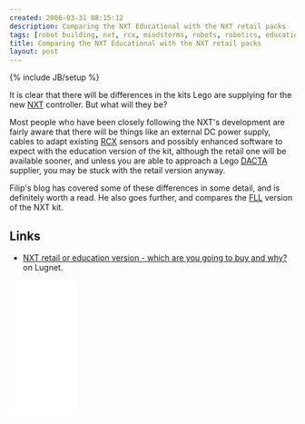 ```yaml
---
created: 2006-03-31 08:15:12
description: Comparing the NXT Educational with the NXT retail packs
tags: [robot building, nxt, rcx, mindstorms, robots, robotics, education]
title: Comparing the NXT Educational with the NXT retail packs
layout: post
---
```

{% include JB/setup %}

It is clear that there will be differences in the kits Lego are supplying for the new [NXT](/wiki/nxt.html) controller. But what will they be?

Most people who have been closely following the NXT's development are fairly aware that there will be things like an external DC power supply, cables to adapt existing [RCX](/wiki/rcx.html) sensors and possibly enhanced software to expect with the education version of the kit, although the retail one will be available sooner, and unless you are able to approach a Lego [DACTA](/wiki/dacta.html) supplier, you may be stuck with the retail version anyway.

Filip's blog has covered some of these differences in some detail, and is definitely worth a read. He also goes further, and compares the [FLL](/wiki/fll.html "The First Lego League") version of the NXT kit.

## Links

* [NXT retail or education version - which are you going to buy and why?](http://news.lugnet.com/robotics/?n=25765) on Lugnet.

<iframe style="width:120px;height:240px;" marginwidth="0" marginheight="0" scrolling="no" frameborder="0" src="//ws-eu.amazon-adsystem.com/widgets/q?ServiceVersion=20070822&OneJS=1&Operation=GetAdHtml&MarketPlace=GB&source=ss&ref=as_ss_li_til&ad_type=product_link&tracking_id=orionrobots-21&language=en_GB&marketplace=amazon&region=GB&placement=B082WD5YV9&asins=B082WD5YV9&linkId=75cbb40f8dd28c5b84d540cdd12f14a3&show_border=true&link_opens_in_new_window=true"></iframe><!-- lego mindstorms review 2021 -->
